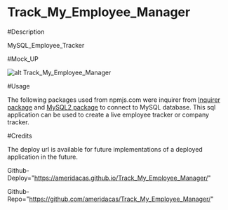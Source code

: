 # Track_My_Employee_Manager

#Description

MySQL_Employee_Tracker

#Mock_UP

![alt Track_My_Employee_Manager](./assets/images/Track_My_Employee_Manager.jpeg)

#Usage

The following packages used from npmjs.com were inquirer from
[Inquirer package](https://www.npmjs.com/package/inquirer/v/8.2.4) and 
[MySQL2 package](https://www.npmjs.com/package/mysql2) to connect to MySQL 
database. This sql application can be used to create a live employee tracker or company tracker. 

#Credits

The deploy url is available for future implementations of a deployed application in the future.

Github-Deploy="https://ameridacas.github.io/Track_My_Employee_Manager/"

Github-Repo="https://github.com/ameridacas/Track_My_Employee_Manager/"